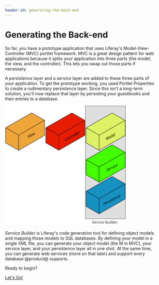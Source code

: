 ```yaml
---
header-id: generating-the-back-end
---
```


# Generating the Back-end

So far, you have a prototype application that uses Liferay's 
Model-View-Controller (MVC) portlet framework. MVC is a great design pattern for 
web applications because it splits your application into three parts (the model, 
the view, and the controller). This lets you swap out those parts if necessary. 

A *persistence* layer and a *service* layer are added to these three parts of 
your application. To get the prototype working, you used Portlet Properties to 
create a rudimentary persistence layer. Since this isn't a long-term solution, 
you'll now replace that layer by persisting your guestbooks and their entries 
to a database. 

![Figure 1: Service Builder generates the shaded layers of your application.](../../../images/application-layers.png)

*Service Builder* is Liferay's code generation tool for defining object models
and mapping those models to SQL databases. By defining your model in a single
XML file, you can generate your object model (the M in MVC), your service layer,
and your persistence layer all in one shot. At the same time, you can generate
web services (more on that later) and support every database @product@ supports. 

Ready to begin? 

<a class="go-link btn btn-primary" href="/develop/tutorials/-/knowledge_base/7-1/what-is-service-builder-0">Let's Go!<span class="icon-circle-arrow-right"></span></a>

